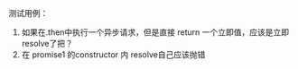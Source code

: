 测试用例：
1. 如果在.then中执行一个异步请求，但是直接 return 一个立即值，应该是立即resolve了把？
2. 在 promise1 的constructor 内 resolve自己应该抛错